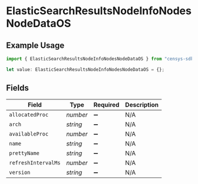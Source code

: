 # ElasticSearchResultsNodeInfoNodesNodeDataOS

## Example Usage

```typescript
import { ElasticSearchResultsNodeInfoNodesNodeDataOS } from "censys-sdk-typescript/models/components";

let value: ElasticSearchResultsNodeInfoNodesNodeDataOS = {};
```

## Fields

| Field               | Type                | Required            | Description         |
| ------------------- | ------------------- | ------------------- | ------------------- |
| `allocatedProc`     | *number*            | :heavy_minus_sign:  | N/A                 |
| `arch`              | *string*            | :heavy_minus_sign:  | N/A                 |
| `availableProc`     | *number*            | :heavy_minus_sign:  | N/A                 |
| `name`              | *string*            | :heavy_minus_sign:  | N/A                 |
| `prettyName`        | *string*            | :heavy_minus_sign:  | N/A                 |
| `refreshIntervalMs` | *number*            | :heavy_minus_sign:  | N/A                 |
| `version`           | *string*            | :heavy_minus_sign:  | N/A                 |